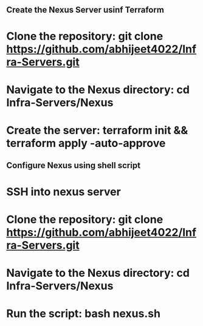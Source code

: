 ## Create the Nexus Server usinf Terraform
# Clone the repository: git clone https://github.com/abhijeet4022/Infra-Servers.git
# Navigate to the Nexus directory: cd Infra-Servers/Nexus
# Create the server: terraform init && terraform apply -auto-approve

## Configure Nexus using shell script
# SSH into nexus server
# Clone the repository: git clone https://github.com/abhijeet4022/Infra-Servers.git
# Navigate to the Nexus directory: cd Infra-Servers/Nexus
# Run the script: bash nexus.sh